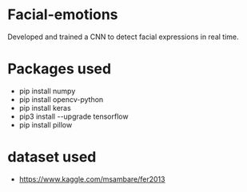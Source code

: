# Facial-emotions
Developed and trained a CNN to detect facial expressions in real time.

# Packages used
- pip install numpy
- pip install opencv-python
- pip install keras
- pip3 install --upgrade tensorflow
- pip install pillow

# dataset used
- https://www.kaggle.com/msambare/fer2013
